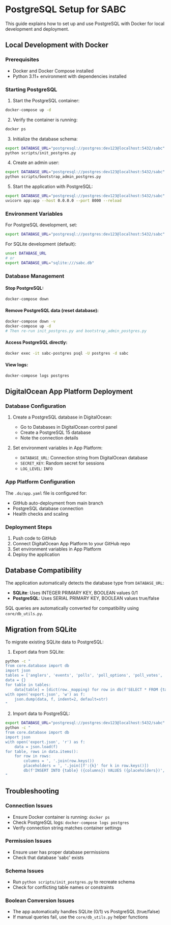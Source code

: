 # PostgreSQL Setup for SABC

This guide explains how to set up and use PostgreSQL with Docker for local development and deployment.

## Local Development with Docker

### Prerequisites
- Docker and Docker Compose installed
- Python 3.11+ environment with dependencies installed

### Starting PostgreSQL

1. Start the PostgreSQL container:
```bash
docker-compose up -d
```

2. Verify the container is running:
```bash
docker ps
```

3. Initialize the database schema:
```bash
export DATABASE_URL="postgresql://postgres:dev123@localhost:5432/sabc"
python scripts/init_postgres.py
```

4. Create an admin user:
```bash
export DATABASE_URL="postgresql://postgres:dev123@localhost:5432/sabc"
python scripts/bootstrap_admin_postgres.py
```

5. Start the application with PostgreSQL:
```bash
export DATABASE_URL="postgresql://postgres:dev123@localhost:5432/sabc"
uvicorn app:app --host 0.0.0.0 --port 8000 --reload
```

### Environment Variables

For PostgreSQL development, set:
```bash
export DATABASE_URL="postgresql://postgres:dev123@localhost:5432/sabc"
```

For SQLite development (default):
```bash
unset DATABASE_URL
# or
export DATABASE_URL="sqlite:///sabc.db"
```

### Database Management

#### Stop PostgreSQL:
```bash
docker-compose down
```

#### Remove PostgreSQL data (reset database):
```bash
docker-compose down -v
docker-compose up -d
# Then re-run init_postgres.py and bootstrap_admin_postgres.py
```

#### Access PostgreSQL directly:
```bash
docker exec -it sabc-postgres psql -U postgres -d sabc
```

#### View logs:
```bash
docker-compose logs postgres
```

## DigitalOcean App Platform Deployment

### Database Configuration

1. Create a PostgreSQL database in DigitalOcean:
   - Go to Databases in DigitalOcean control panel
   - Create a PostgreSQL 15 database
   - Note the connection details

2. Set environment variables in App Platform:
   - `DATABASE_URL`: Connection string from DigitalOcean database
   - `SECRET_KEY`: Random secret for sessions
   - `LOG_LEVEL`: `INFO`

### App Platform Configuration

The `.do/app.yaml` file is configured for:
- GitHub auto-deployment from main branch
- PostgreSQL database connection
- Health checks and scaling

### Deployment Steps

1. Push code to GitHub
2. Connect DigitalOcean App Platform to your GitHub repo
3. Set environment variables in App Platform
4. Deploy the application

## Database Compatibility

The application automatically detects the database type from `DATABASE_URL`:

- **SQLite**: Uses INTEGER PRIMARY KEY, BOOLEAN values 0/1
- **PostgreSQL**: Uses SERIAL PRIMARY KEY, BOOLEAN values true/false

SQL queries are automatically converted for compatibility using `core/db_utils.py`.

## Migration from SQLite

To migrate existing SQLite data to PostgreSQL:

1. Export data from SQLite:
```bash
python -c "
from core.database import db
import json
tables = ['anglers', 'events', 'polls', 'poll_options', 'poll_votes', 'tournaments', 'results', 'team_results', 'news', 'dues', 'officer_positions']
data = {}
for table in tables:
    data[table] = [dict(row._mapping) for row in db(f'SELECT * FROM {table}')]
with open('export.json', 'w') as f:
    json.dump(data, f, indent=2, default=str)
"
```

2. Import data to PostgreSQL:
```bash
export DATABASE_URL="postgresql://postgres:dev123@localhost:5432/sabc"
python -c "
from core.database import db
import json
with open('export.json', 'r') as f:
    data = json.load(f)
for table, rows in data.items():
    for row in rows:
        columns = ', '.join(row.keys())
        placeholders = ', '.join([f':{k}' for k in row.keys()])
        db(f'INSERT INTO {table} ({columns}) VALUES ({placeholders})', row)
"
```

## Troubleshooting

### Connection Issues
- Ensure Docker container is running: `docker ps`
- Check PostgreSQL logs: `docker-compose logs postgres`
- Verify connection string matches container settings

### Permission Issues
- Ensure user has proper database permissions
- Check that database 'sabc' exists

### Schema Issues
- Run `python scripts/init_postgres.py` to recreate schema
- Check for conflicting table names or constraints

### Boolean Conversion Issues
- The app automatically handles SQLite (0/1) vs PostgreSQL (true/false)
- If manual queries fail, use the `core/db_utils.py` helper functions